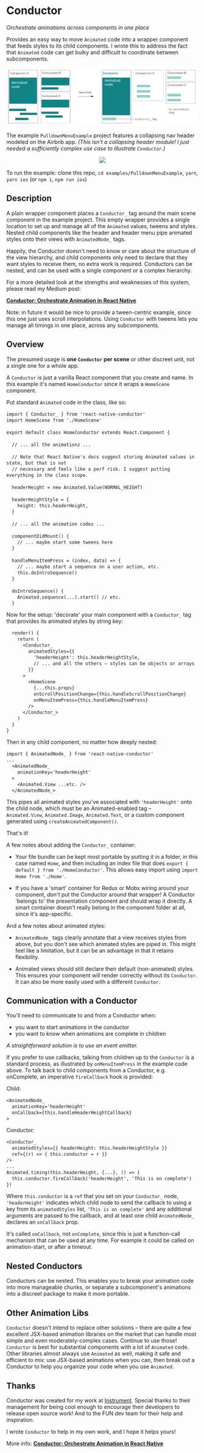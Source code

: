 # Conductor

*Orchestrate animations across components in one place*

Provides an easy way to move `Animated` code into a wrapper component that feeds styles to its child components. I wrote this to address the fact that `Animated` code can get bulky and difficult to coordinate between subcomponents.

<p align="center"><img src='./conductor-diagram.png'></p>

The example `PulldownMenuExample` project features a collapsing nav header modeled on the Airbnb app. *(This isn't a collapsing header module! I just needed a sufficiently complex use case to illustrate `Conductor`.)*

<p align="center"><img src='./PulldownMenuExample.gif'></p>

To run the example: clone this repo, `cd examples/PulldownMenuExample`, `yarn`, `yarn ios` (or `npm i`, `npm run ios`)

## Description

A plain wrapper component places a `Conductor_` tag around the main scene component in the example project. This empty wrapper provides a single location to set up and manage all of the `Animated` values, tweens and styles. Nested child components like the header and header menu pipe animated styles onto their views with `AnimatedNode_` tags.

Happily, the Conductor doesn't need to know or care about the structure of the view hierarchy, and child components only need to declare that they want styles to receive them, no extra work is required. Conductors can be nested, and can be used with a single component or a complex hierarchy.

For a more detailed look at the strengths and weaknesses of this system, please read my Medium post:

**[Conductor: Orchestrate Animation in React Native](https://medium.com/@moses.gunesch/conductor-orchestrate-animation-in-react-native-edd22b59ad17)**

Note: in future it would be nice to provide a tween-centric example, since this one just uses scroll interpolations. Using `Conductor` with tweens lets you manage all timings in one place, across any subcomponents.

## Overview

The presumed usage is **one `Conductor` per scene** or other discreet unit, not a single one for a whole app.

A `Conductor` is just a vanilla React component that you create and name. In this example it's named `HomeConductor` since it wraps a `HomeScene` component.

Put standard `Animated` code in the class, like so:

```JSX
import { Conductor_ } from 'react-native-conductor'
import HomeScene from './HomeScene'

export default class HomeConductor extends React.Component {

  // ... all the animationz ...
  
  // Note that React Native's docs suggest storing Animated values in state, but that is not
  // necessary and feels like a perf risk. I suggest putting everything in the class scope.

  headerHeight = new Animated.Value(NORMAL_HEIGHT)
  
  headerHeightStyle = {
    height: this.headerHeight,
  }
  
  // ... all the animation codez ...
  
  componentDidMount() {
    // ... maybe start some tweens here
  }

  handleMenuItemPress = (index, data) => {
    // ... maybe start a sequence on a user action, etc.
    this.doIntroSequence()
  }
  
  doIntroSequence() {
    Animated.sequence(...).start() // etc.
  }
```

Now for the setup: 'decorate' your main component with a `Conductor_` tag that provides its animated styles by string key:
```JSX
  render() {
    return (
      <Conductor_
        animatedStyles={{
          'headerHeight': this.headerHeightStyle,
          // ... and all the others – styles can be objects or arrays
        }}
      >
        <HomeScene
          {...this.props}
          onScrollPositionChange={this.handleScrollPositionChange}
          onMenuItemPress={this.handleMenuItemPress}
        />
      </Conductor_>
    )
  }
}
```

Then in any child component, no matter how deeply nested:
```JSX
import { AnimatedNode_ } from 'react-native-conductor'
...
  <AnimatedNode_
    animationKey='headerHeight'
  >
    <Animated.View ...etc. />
  </AnimatedNode_>
```
This pipes all animated styles you've associated with `'headerHeight'` onto the child node, which must be an Animated-enabled tag – `Animated.View`, `Animated.Image`, `Animated.Text`, or a custom component generated using `createAnimatedComponent()`.

That's it!

A few notes about adding the `Conductor_` container:

- Your file bundle can be kept most portable by putting it in a folder, in this case named `Home`, and then including an index file that does `export { default } from './HomeConductor'`. This allows easy import using `import Home from './Home'`.

- If you have a 'smart' container for Redux or Mobx wiring around your component, *don't* put the Conductor around that wrapper! A Conductor 'belongs to' the presentation component and should wrap it directly. A smart container doesn't really belong in the component folder at all, since it's app-specific.

And a few notes about animated styles:

- `AnimatedNode_` tags clearly annotate that a view receives styles from above, but you don't see which animated styles are piped in. This might feel like a limitation, but it can be an advantage in that it retains flexibility.

- Animated views should still declare their default (non-animated) styles. This ensures your component will render correctly without its `Conductor`. It can also be more easily used with a different `Conductor`.

## Communication with a Conductor

You'll need to communicate to and from a Conductor when:
- you want to start animations in the conductor
- you want to know when animations are complete in children

*A straightforward solution is to use an event emitter.*

If you prefer to use callbacks, talking from children up to the `Conductor` is a standard process, as illustrated by `onMenuItemPress` in the example code above. To talk back to child components from a Conductor, e.g. onComplete, an imperative `fireCallback` hook is provided:

Child:
```JSX
<AnimatedNode_
  animationKey='headerHeight'
  onCallback={this.handleHeaderHeightCallback}
>
```
Conductor:
```JSX
<Conductor_
  animatedStyles={{ headerHeight: this.headerHeightStyle }}
  ref={(r) => { this.conductor = r }}
/>
...
Animated.timing(this.headerHeight, {...}, () => {
  this.conductor.fireCallback('headerHeight', 'This is on complete')
})
```
Where `this.conductor` is a `ref` that you set on your `Conductor_` node, `'headerHeight'` indicates which child node to send the callback to using a key from its `animatedStyles` list, `'This is on complete'` and any additional arguments are passed to the callback, and at least one child `AnimatedNode_` declares an `onCallback` prop.

It's called `onCallback`, not `onComplete`, since this is just a function-call mechanism that can be used at any time. For example it could be called on animation-start, or after a timeout.

## Nested Conductors

Conductors can be nested. This enables you to break your animation code into more manageable chunks, or separate a subcomponent's animations into a discreet package to make it more portable.

## Other Animation Libs

`Conductor` doesn't intend to replace other solutions – there are quite a few excellent JSX-based animation libraries on the market that can handle most simple and even moderately-complex cases. Continue to use those! `Conductor` is best for substantial components with a lot of `Animated` code. Other libraries almost always use `Animated` as well, making it safe and efficient to mix: use JSX-based animations when you can, then break out a Conductor to help you organize your code when you use `Animated`.

## Thanks

Conductor was created for my work at [Instrument](http://instrument.com). Special thanks to their management for being cool enough to encourage their developers to release open source work! And to the FUN dev team for their help and inspiration.

I wrote `Conductor` to help in my own work, and I hope it helps yours!

More info: **[Conductor: Orchestrate Animation in React Native](https://medium.com/@moses.gunesch/conductor-orchestrate-animation-in-react-native-edd22b59ad17)**
